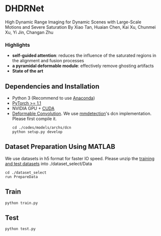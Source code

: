# DHDRNet
High Dynamic Range Imaging for Dynamic Scenes  with Large-Scale Motions and Severe Saturation
By Xiao Tan, Huaian Chen, Kai Xu, Chunmei Xu, Yi Jin, Changan Zhu

### Highlights
- **self-guided attention**: reduces the influence of the saturated regions in the alignment and fusion processes
- **a pyramidal deformable module**: effectively remove ghosting artifacts
- **State of the art**

## Dependencies and Installation

- Python 3 (Recommend to use [Anaconda](https://www.anaconda.com/download/#linux))
- [PyTorch >= 1.1](https://pytorch.org/)
- NVIDIA GPU + [CUDA](https://developer.nvidia.com/cuda-downloads)
- [Deformable Convolution](https://arxiv.org/abs/1703.06211). We use [mmdetection](https://github.com/open-mmlab/mmdetection)'s dcn implementation. Please first compile it.
  ```
  cd ./codes/models/archs/dcn
  python setup.py develop
  ```

## Dataset Preparation Using MATLAB
We use datasets in h5 format for faster IO speed. 
Please unzip the [training and test datasets](https://cseweb.ucsd.edu/~viscomp/projects/SIG17HDR/) into ./dataset_select/Data
  ```
  cd ./dataset_select
  run PrepareData
  ```

## Train
  ```
  python train.py
  ```

## Test
  ```
  python test.py
  ```
